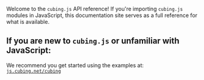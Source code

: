 Welcome to the `cubing.js` API reference!  If you're importing `cubing.js` modules in JavaScript, this documentation site serves as a full reference for what is available.

## If you are new to `cubing.js` or unfamiliar with JavaScript:

We recommend you get started using the examples at: [`js.cubing.net/cubing`](https://js.cubing.net/cubing/)
